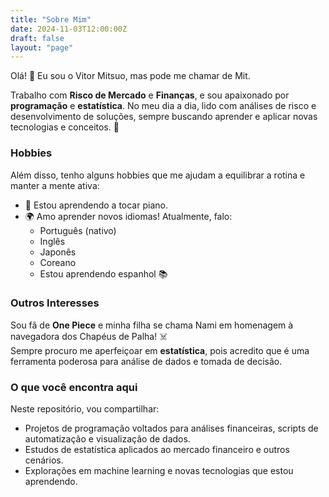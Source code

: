 ```yaml
---
title: "Sobre Mim"
date: 2024-11-03T12:00:00Z
draft: false
layout: "page"
---
```




Olá! 👋 Eu sou o Vitor Mitsuo, mas pode me chamar de Mit.

Trabalho com **Risco de Mercado** e **Finanças**, e sou apaixonado por **programação** e **estatística**. No meu dia a dia, lido com análises de risco e desenvolvimento de soluções, sempre buscando aprender e aplicar novas tecnologias e conceitos. 🌱

### Hobbies

Além disso, tenho alguns hobbies que me ajudam a equilibrar a rotina e manter a mente ativa:

- 🎹 Estou aprendendo a tocar piano.
- 🌍 Amo aprender novos idiomas! Atualmente, falo:
  - Português (nativo)
  - Inglês
  - Japonês
  - Coreano
  - Estou aprendendo espanhol 📚

### Outros Interesses

Sou fã de **One Piece** e minha filha se chama Nami em homenagem à navegadora dos Chapéus de Palha! ☠️  
Sempre procuro me aperfeiçoar em **estatística**, pois acredito que é uma ferramenta poderosa para análise de dados e tomada de decisão.

### O que você encontra aqui

Neste repositório, vou compartilhar:

- Projetos de programação voltados para análises financeiras, scripts de automatização e visualização de dados.
- Estudos de estatística aplicados ao mercado financeiro e outros cenários.
- Explorações em machine learning e novas tecnologias que estou aprendendo.
